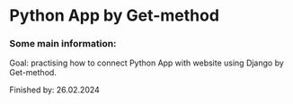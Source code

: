<h1>Python App by Get-method</h1>
<h3>Some main information:</h3>
<p>Goal: practising how to connect Python App with website using Django by Get-method.</p>
<div align="center"><p align="left">Finished by: 26.02.2024 </p>